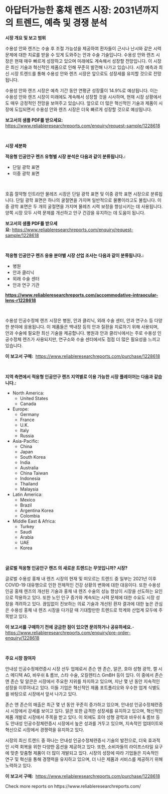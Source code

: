 <p><h1>아답터가능한 홍채 렌즈 시장: 2031년까지의 트렌드, 예측 및 경쟁 분석</h1></p><p><strong>시장 개요 및 보고 범위</strong></p>
<p><p>수용성 안와 렌즈는 수술 후 조절 가능성을 제공하여 환자들이 근시나 난시와 같은 시력 문제에 대한 치료를 받을 수 있게 도와주는 안과 수술 기술입니다. 수용성 안와 렌즈 시장은 현재 매우 빠르게 성장하고 있으며 미래에도 계속해서 성장할 전망입니다. 이 시장은 최신 기술과 혁신적인 제품으로 인해 꾸준히 발전해 나가고 있습니다. 시장 예측과 최신 시장 트렌드를 통해 수용성 안와 렌즈 시장은 앞으로도 성장세를 유지할 것으로 전망됩니다.</p><p>수용성 안와 렌즈 시장은 예측 기간 동안 연평균 성장률이 14.9%로 예상됩니다. 이는 수용성 안와 렌즈 시장이 미래에도 계속해서 성장할 것을 시사하며, 현재 시장 상황에서도 매우 긍정적인 전망을 보여주고 있습니다. 앞으로 더 많은 혁신적인 기술과 제품이 시장에 도입되면서 수용성 안와 렌즈 시장은 더욱 빠르게 성장할 것으로 예상됩니다.</p></p>
<p><strong>보고서의 샘플 PDF를 받으세요:</strong> <a href="https://www.reliableresearchreports.com/enquiry/request-sample/1228618">https://www.reliableresearchreports.com/enquiry/request-sample/1228618</a></p>
<p>&nbsp;</p>
<p><strong>시장 세분화</strong></p>
<p><strong>적응형 인공안구 렌즈 유형별 시장 분석은 다음과 같이 분류됩니다.:</strong></p>
<p><ul><li>단일 광학 표면</li><li>이중 광학 표면</li></ul></p>
<p>&nbsp;</p>
<p><p>호흡 절약형 인트라안 물레즈 시장은 단일 광학 표면 및 이중 광학 표면 시장으로 분류됩니다. 단일 광학 표면은 하나의 굴절면을 가지며 일반적으로 물뽕이라고도 불립니다. 이중 광학 표면은 두 개의 굴절면을 가지며 물레즈 시력 보정을 향상시키는 데 사용됩니다. 양쪽 시장 모두 시력 문제를 개선하고 안구 건강을 유지하는 데 도움이 됩니다.</p></p>
<p><strong>보고서의 샘플 PDF를 받으세요:</strong>&nbsp;<a href="https://www.reliableresearchreports.com/enquiry/request-sample/1228618">https://www.reliableresearchreports.com/enquiry/request-sample/1228618</a></p>
<p>&nbsp;</p>
<p><strong> 적응형 인공안구 렌즈 응용 분야별 시장 산업 조사는 다음과 같이 분류됩니다.:</strong></p>
<p><ul><li>병원</li><li>안과 클리닉</li><li>외래 수술 센터</li><li>안과 연구 기관</li></ul></p>
<p><strong><a href="https://www.reliableresearchreports.com/accommodative-intraocular-lens-r1228618">https://www.reliableresearchreports.com/accommodative-intraocular-lens-r1228618</a></strong></p>
<p>&nbsp;</p>
<p><p>수용성 인공수정체 렌즈 시장은 병원, 안과 클리닉, 외래 수술 센터, 안과 연구소 등 다양한 분야에 응용됩니다. 이 제품들은 백내장 등의 안과 질환을 치료하기 위해 사용되며, 안과 수술에 필요한 최신 기술을 제공합니다. 병원과 안과 클리닉에서는 주로 수용성 인공수정체 렌즈가 사용되지만, 연구소와 수술 센터에서도 점점 더 많은 필요성을 느끼고 있습니다.</p></p>
<p><strong>이 보고서 구매:</strong>&nbsp; <a href="https://www.reliableresearchreports.com/purchase/1228618">https://www.reliableresearchreports.com/purchase/1228618</a></p>
<p>&nbsp;</p>
<p><strong>지역 측면에서 적응형 인공안구 렌즈 지역별로 이용 가능한 시장 플레이어는 다음과 같습니다.:</strong></p>
<p><ul>
    <li>
        North America:
        <ul>
            <li>United States</li>
            <li>Canada</li>
        </ul>
    </li>
    <li>
        Europe:
        <ul>
            <li>Germany</li>
            <li>France</li>
            <li>U.K.</li>
            <li>Italy</li>
            <li>Russia</li>
        </ul>
    </li>
    <li>
        Asia-Pacific:
        <ul>
            <li>China</li>
            <li>Japan</li>
            <li>South Korea</li>
            <li>India</li>
            <li>Australia</li>
            <li>China Taiwan</li>
            <li>Indonesia</li>
            <li>Thailand</li>
            <li>Malaysia</li>
        </ul>
    </li>
    <li>
        Latin America:
        <ul>
            <li>Mexico</li>
            <li>Brazil</li>
            <li>Argentina Korea</li>
            <li>Colombia</li>
        </ul>
    </li>
    <li>
        Middle East & Africa:
        <ul>
            <li>Turkey</li>
            <li>Saudi</li>
            <li>Arabia</li>
            <li>UAE</li>
            <li>Korea</li>
        </ul>
    </li>
    </ul></p>
<p>&nbsp;</p>
<p><strong>글로벌 적응형 인공안구 렌즈 의 새로운 트렌드는 무엇입니까? 시장?</strong></p>
<p><p>글로벌 수용성 홍채 내 렌즈 시장의 현재 및 떠오르는 트렌드 중 일부는 2021년 이후 COVID-19 대유행으로 인한 전체적인 건강 상황의 변화에 대한 대응이다. 또한 수용성 인공 홍채 렌즈의 개선된 기술과 홍채 내 렌즈 수술의 성능 향상이 시장을 선도하는 요인으로 작용하고 있다. 또한 노인 인구 증가와 계속되는 시력 문제에 대한 수요도 시장 성장을 격려하고 있다. 끊임없이 진보하는 의료 기술과 개선된 환자 결과에 대한 높은 관심은 수용성 홍채 내 렌즈 시장을 다가갈 때 기대할만한 트렌드로 학계와 산업계 모두에 주목받고 있다.</p></p>
<p><strong>이 보고서를 구매하기 전에 궁금한 점이 있으면 문의하거나 공유하세요.</strong>- <a href="https://www.reliableresearchreports.com/enquiry/pre-order-enquiry/1228618">https://www.reliableresearchreports.com/enquiry/pre-order-enquiry/1228618</a></p>
<p>&nbsp;</p>
<p><strong>주요 시장 참여자</strong></p>
<p><p>안내성 인공수정체련증시 시장 선두 업체로서 존슨 앤 존슨, 알콘, 호야 성형 광학, 캘 시스 메디텍 AG, 바우쉬 & 롬브, 스타 수술, 오킬렌티스 GmBH 등이 있다. 이 중에서 존슨 앤 존슨 및 알콘은 시장에서 주요한 지위를 차지하고 있으며, 지난 몇 년 동안 지속적인 성장을 이루어내고 있다. 이들 기업은 혁신적인 제품 포트폴리오와 우수한 업계 식별도를 바탕으로 시장에서 앞서 나가고 있다.</p><p>존슨 앤 존슨의 매출은 최근 몇 년 동안 꾸준히 증가하고 있으며, 안내성 인공수정체련증시 시장에서 강세를 보이고 있다. 알콘 또한 급격한 성장세를 유지하고 있으며, 혁신적인 제품 개발로 시장에서 주목을 받고 있다. 이 외에도 호야 성형 광학과 바우쉬 & 롬브 등도 안내성 인공수정체련증시 시장에서 높은 성과를 거두고 있으며, 지속적인 업데이트와 혁신으로 시장에서 경쟁력을 유지하고 있다.</p><p>시장의 최신 트렌드 중 하나는 안내성 인공수정체련증시 기술의 발전으로, 더욱 효과적인 시력 회복을 위한 다양한 옵션을 제공하고 있다. 또한, 소비자들의 라이프스타일 요구에 맞춘 맞춤형 제품이 더 많이 개발되고 있다. 시장의 성장에 따라 기업들은 지속적인 연구 및 혁신을 통해 경쟁력을 유지하고 있으며, 더 나은 제품과 서비스를 제공하기 위해 노력하고 있다.</p></p>
<p><strong>이 보고서 구매:</strong>&nbsp;&nbsp;<a href="https://www.reliableresearchreports.com/purchase/1228618">https://www.reliableresearchreports.com/purchase/1228618</a></p>
<p>Check more reports on https://www.reliableresearchreports.com/</p>